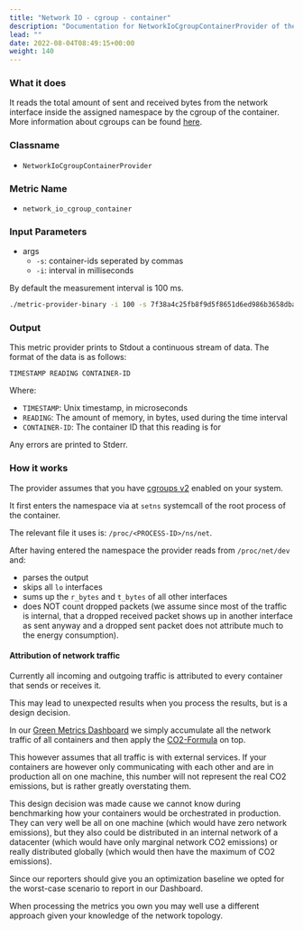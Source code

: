 ```yaml
---
title: "Network IO - cgroup - container"
description: "Documentation for NetworkIoCgroupContainerProvider of the Green Metrics Tool"
lead: ""
date: 2022-08-04T08:49:15+00:00
weight: 140
---
```


### What it does

It reads the total amount of sent and received bytes from the network interface inside the assigned namespace by the cgroup of the container. More information about cgroups can be found [here](https://www.man7.org/linux/man-pages/man7/cgroups.7.html).

### Classname

- `NetworkIoCgroupContainerProvider`

### Metric Name

- `network_io_cgroup_container`


### Input Parameters

- args
    - `-s`: container-ids seperated by commas
    - `-i`: interval in milliseconds

By default the measurement interval is 100 ms.

```bash
./metric-provider-binary -i 100 -s 7f38a4c25fb8f9d5f8651d6ed986b3658dba20d1f5fec98a1f71c141c2b48f4b,c3592e1385d63f9c7810470b12aa00f7d6f7c0e2b9981ac2bdb4371126a0660a
```


### Output

This metric provider prints to Stdout a continuous stream of data. The format of the data is as follows:

`TIMESTAMP READING CONTAINER-ID`

Where:
- `TIMESTAMP`: Unix timestamp, in microseconds
- `READING`: The amount of memory, in bytes, used during the time interval
- `CONTAINER-ID`: The container ID that this reading is for

Any errors are printed to Stderr.

### How it works

The provider assumes that you have [cgroups v2](https://www.man7.org/linux/man-pages/man7/cgroups.7.html) enabled on your system.

It first enters the namespace via at `setns` systemcall of the root process of the container.

The relevant file it uses is: `/proc/<PROCESS-ID>/ns/net`.

After having entered the namespace the provider reads from `/proc/net/dev` and:
- parses the output
- skips all `lo` interfaces
- sums up the `r_bytes` and `t_bytes` of all other interfaces
- does NOT count dropped packets (we assume since most of the traffic is internal, that a dropped received packet shows up in another interface as sent anyway and a dropped sent packet does not attribute much to the energy consumption).

#### Attribution of network traffic

Currently all incoming and outgoing traffic is attributed to every container that sends or receives it.

This may lead to unexpected results when you process the results, but is a design decision.

In our [Green Metrics Dashboard](https://metrics.green-coding.berlin) we simply accumulate all the network traffic of all containers and then
apply the [CO2-Formula](https://www.green-coding.berlin/co2-formulas) on top.

This however assumes that all traffic is with external services. If your containers are however only
communicating with each other and are in production all on one machine, this number will not
represent the real CO2 emissions, but is rather greatly overstating them.

This design decision was made cause we cannot know during benchmarking how your containers
would be orchestrated in production.
They can very well be all on one machine (which would have zero network emissions), but they also could be distributed in an internal network
of a datacenter (which would have only marginal network CO2 emissions) or really distributed globally (which would then have the maximum of CO2 emissions).

Since our reporters should give you an optimization baseline we opted for the worst-case scenario to report in our Dashboard.

When processing the metrics you own you may well use a different approach given your knowledge of the network topology.

